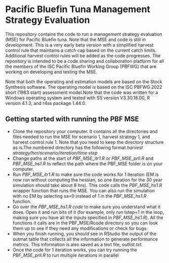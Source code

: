 # Pacific Bluefin Tuna Management Strategy Evaluation

This repository contains the code to run a management strategy
evaluation (MSE) for Pacific Bluefin tuna. Note that the MSE and code is
still in development. This is a very early beta version with a
simplified harvest control rule that maintains a catch cap based on the current catch limits. 
Additional harvest control rules will be added as the code progresses. 
The repository is intended to be a code sharing and collaboration platform for all the
members of the ISC Pacific Bluefin Working Group (PBFWG) that are
working on developing and testing the MSE.

Note that both the operating and estimation models are based on the
Stock Synthesis software. The operating model is based on the ISC PBFWG
2022 short (1983 start) assessment model.Note that the code was written
for a Windows operating system and tested with SS version V3.30.18.00, R
version 4.1.3, and r4ss package 1.44.0.

## Getting started with running the PBF MSE

-   Clone the repository your computer. It contains all the directories
    and files needed to run the MSE for scenario 1, harvest strategy 1,
    and harvest control rule 1. Note that you need to keep the directory
    structure as is.The numbered directory has the following format
    *harvest strategy/hcr/scenario/iteration/time step*
-   Change paths at the start of *PBF_MSE_itr1.R* or *PBF_MSE_prll.R* and *PBF_MSE_hs1.R* to
    reflect the path where the PBF_MSE folder is on your computer.
-   Run *PBF_MSE_itr1.R* to make sure the code works for 1 iteration (EM
    is now run without computing the hessian, so one iteration for the
    30 year simulation should take about 8 hrs). This code
    calls the *PBF_MSE_hs1.R* wrapper function that runs the MSE. You can also 
    run the simulation with no EM by selecting sa=0 instead of 1 in the *PBF_MSE_hs1.R* function.
-   Go over the *PBF_MSE_hs1.R code* to make sure you understand what it
    does. Open it and run bits of it (for example, only run tstep=1 in
    the loop, making sure you have all the inputs specified in
    *PBF_MSE_hs1.R*). All the functions it calls are in the
    PBF_MSE/Rcode directory so you can look them up to see if they need
    any modifications or check for bugs.
-   When you finish running, you should see in RStudio the output of the
    outmat table that collects all the information to generate
    performance metrics. This information is also saved as a text file,
    *outlist.txt*.
-   Once the code for 1 iteration works, you can try running the *PBF_MSE_prll.R* to run multiple iterations in parallel

    
    

